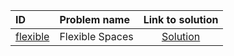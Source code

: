 | ID | Problem name | Link to solution |
|:---|:---|:---:|
| [flexible](https://open.kattis.com/problems/flexible) | Flexible Spaces | [Solution](https://github.com/versenyi98/kattis-solutions/tree/main/solutions/flexible)|
